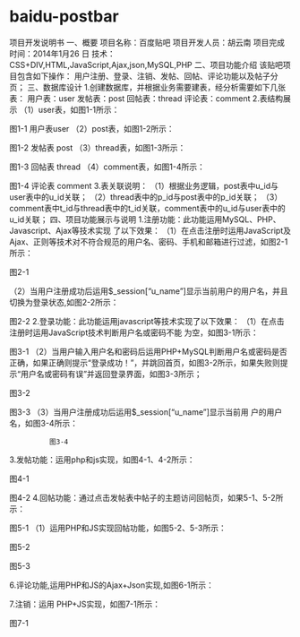 # baidu-postbar
项目开发说明书
一、概要
项目名称：百度贴吧
项目开发人员：胡云南
项目完成时间：2014年1月26 日
技术：CSS+DIV,HTML,JavaScript,Ajax,json,MySQL,PHP
二、项目功能介绍
该贴吧项目包含如下操作：
  用户注册、登录、注销、发帖、回帖、评论功能以及帖子分页；
三、数据库设计
1.创建数据库，并根据业务需要建表，经分析需要如下几张表：
     用户表：user
     发帖表：post
     回帖表：thread
     评论表：comment
2.表结构展示
（1）user表，如图1-1所示：
 
图1-1  用户表user
（2）post表，如图1-2所示：
      
图1-2 发帖表 post
（3）thread表，如图1-3所示：
  
图1-3 回帖表 thread
（4）comment表，如图1-4所示：
  
图1-4 评论表 comment
3.表关联说明：
（1）根据业务逻辑，post表中u_id与user表中的u_id关联；
（2）thread表中的p_id与post表中的p_id关联；
（3）comment表中t_id与thread表中的t_id关联，comment表中的u_id与user表中的u_id关联；
四、项目功能展示与说明
1.注册功能：此功能运用MySQL、PHP、Javascript、Ajax等技术实现	了以下效果：
    （1）在点击注册时运用JavaScript及Ajax、正则等技术对不符合规范的用户名、密码、手机和邮箱进行过滤，如图2-1所示：
                   
 图2-1

（2）当用户注册成功后运用$_session[“u_name”]显示当前用户的用户名，并且切换为登录状态,如图2-2所示：
 
         
                 
图2-2
2.登录功能：此功能运用javascript等技术实现了以下效果：
（1）在点击注册时运用JavaScript技术判断用户名或密码不能			为空，如图3-1所示：
                      
图3-1
 	（2）当用户输入用户名和密码后运用PHP+MySQL判断用户名或密码是否正确，如果正确则提示“登录成功！”，并跳回首页，如图3-2所示，如果失败则提示“用户名或密码有误”并返回登录界面，如图3-3所示；
 
图3-2
 
图3-3
（3）当用户注册成功后运用$_session[“u_name”]显示当前用		户的用户名，如图3-4所示：
 
              图3-4
3.发帖功能：运用php和js实现，如图4-1、4-2所示：
      
图4-1

 
图4-2
4.回帖功能：通过点击发帖表中帖子的主题访问回帖页，如果5-1、5-2所示：
 
图5-1
（1）运用PHP和JS实现回帖功能，如图5-2、5-3所示：
                     
图5-2

             
图5-3

6.评论功能,运用PHP和JS的Ajax+Json实现,如图6-1所示：
 
7.注销：运用 PHP+JS实现，如图7-1所示：
                 

图7-1
   
                                         
